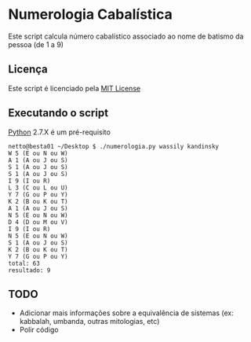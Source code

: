 # Numerologia Cabalística

Este script calcula número cabalístico associado ao nome de batismo da pessoa (de 1 a 9)


## Licença

Este script é licenciado pela [MIT License](https://opensource.org/licenses/MIT)


## Executando o script

[Python](https://www.python.org/) 2.7.X é um pré-requisito

```
netto@besta01 ~/Desktop $ ./numerologia.py wassily kandinsky
W 5 (E ou N ou W)
A 1 (A ou J ou S)
S 1 (A ou J ou S)
S 1 (A ou J ou S)
I 9 (I ou R)
L 3 (C ou L ou U)
Y 7 (G ou P ou Y)
K 2 (B ou K ou T)
A 1 (A ou J ou S)
N 5 (E ou N ou W)
D 4 (D ou M ou V)
I 9 (I ou R)
N 5 (E ou N ou W)
S 1 (A ou J ou S)
K 2 (B ou K ou T)
Y 7 (G ou P ou Y)
total: 63
resultado: 9
```

## TODO

* Adicionar mais informações sobre a equivalência de sistemas (ex: kabbalah, umbanda, outras mitologias, etc)
* Polir código

